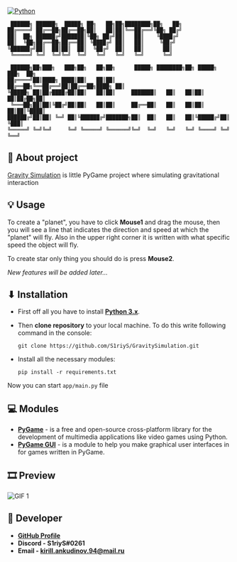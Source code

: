 [![Python](https://img.shields.io/badge/Python-3776AB?style=for-the-badge&logo=python&logoColor=white)](https://www.python.org/)

     ██████╗ ██████╗  █████╗ ██╗   ██╗██╗████████╗██╗   ██╗
    ██╔════╝ ██╔══██╗██╔══██╗██║   ██║██║╚══██╔══╝╚██╗ ██╔╝
    ██║  ██╗ ██████╔╝███████║╚██╗ ██╔╝██║   ██║    ╚████╔╝ 
    ██║  ╚██╗██╔══██╗██╔══██║ ╚████╔╝ ██║   ██║     ╚██╔╝  
    ╚██████╔╝██║  ██║██║  ██║  ╚██╔╝  ██║   ██║      ██║   
     ╚═════╝ ╚═╝  ╚═╝╚═╝  ╚═╝   ╚═╝   ╚═╝   ╚═╝      ╚═╝   
    
     ██████╗██╗███╗   ███╗██╗   ██╗██╗      █████╗ ████████╗██╗ █████╗ ███╗  ██╗
    ██╔════╝██║████╗ ████║██║   ██║██║     ██╔══██╗╚══██╔══╝██║██╔══██╗████╗ ██║
    ╚█████╗ ██║██╔████╔██║██║   ██║██║     ███████║   ██║   ██║██║  ██║██╔██╗██║
     ╚═══██╗██║██║╚██╔╝██║██║   ██║██║     ██╔══██║   ██║   ██║██║  ██║██║╚████║
    ██████╔╝██║██║ ╚═╝ ██║╚██████╔╝███████╗██║  ██║   ██║   ██║╚█████╔╝██║ ╚███║
    ╚═════╝ ╚═╝╚═╝     ╚═╝ ╚═════╝ ╚══════╝╚═╝  ╚═╝   ╚═╝   ╚═╝ ╚════╝ ╚═╝  ╚══╝

## 📝 About project

[Gravity Simulation](https://github.com/S1riyS/GravitySimulation) is little PyGame project where simulating 
gravitational interaction

## 💡 Usage
To create a "planet", you have to click **Mouse1** and drag the mouse, then you will see a line 
that indicates the direction and speed at which the "planet" will fly. 
Also in the upper right corner it is written with what specific speed the object will fly.

To create star only thing you should do is press **Mouse2**.

*New features will be added later...*

## ⬇ Installation
* First off all you have to install **[Python 3.x](https://www.python.org/)**.

* Then **clone repository** to your local machine. 
To do this write following command in the console:

    `git clone https://github.com/S1riyS/GravitySimulation.git`

* Install all the necessary modules: 

    `pip install -r requirements.txt`

Now you can start `app/main.py` file

## 💻 Modules
* **[PyGame](https://pypi.org/project/pygame/)** -  is a free and open-source cross-platform library for 
the development of multimedia applications like video games using Python.
* **[PyGame GUI](https://pygame-gui.readthedocs.io/en/latest/)** - is a module to help you make graphical user interfaces in 
for games written in PyGame.


## 🎞 Preview
![GIF 1](https://i.postimg.cc/X7KMYCvn/Gravity-Simulation.gif)

## 👨‍ Developer
* **[GitHub Profile](https://github.com/S1riyS)**
* **Discord - S1riyS#0261**
* **Email - kirill.ankudinov.94@mail.ru**
